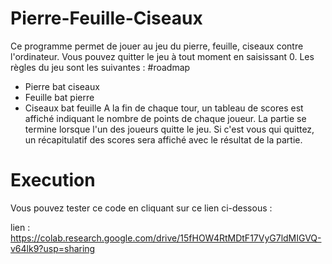 # Pierre-Feuille-Ciseaux

Ce programme permet de jouer au jeu du pierre, feuille, ciseaux contre l'ordinateur. Vous pouvez quitter le jeu à tout moment en saisissant 0. Les règles du jeu sont les suivantes :
#roadmap

- Pierre bat ciseaux
- Feuille bat pierre
- Ciseaux bat feuille
A la fin de chaque tour, un tableau de scores est affiché indiquant le nombre de points de chaque joueur. La partie se termine lorsque l'un des joueurs quitte le jeu. Si c'est vous qui quittez, un récapitulatif des scores sera affiché avec le résultat de la partie.

# Execution

Vous pouvez tester ce code en cliquant sur ce lien ci-dessous : 

lien : https://colab.research.google.com/drive/15fHOW4RtMDtF17VyG7ldMIGVQ-v64lk9?usp=sharing
